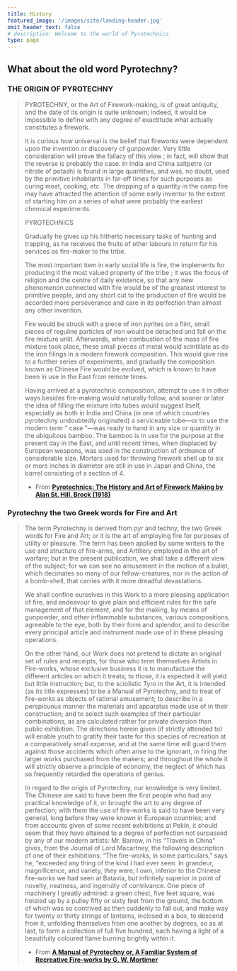```yaml
---
title: History 
featured_image: '/images/site/landing-header.jpg'
omit_header_text: false 
# description: Welcome to the world of Pyrotechnics
type: page
---
```


<h2>What about the old word Pyrotechny?</h2>

<h3>THE ORIGIN OF PYROTECHNY</h3>

<blockquote>
PYROTECHNY, or the Art of Firework-making, is of great antiquity, and the date of its origin is quite unknown; indeed, it would be impossible to define with any degree of exactitude what actually constitutes a firework.

It is curious how universal is the belief that fireworks were dependent upon the invention or discovery of gunpowder. Very little consideration will prove the fallacy of this view ; in fact, will show that the reverse is probably the case. In India and China saltpetre (or nitrate of potash) is found in large quantities, and was, no doubt, used by the primitive inhabitants in far-off times for such purposes as curing meat, cooking, etc. The dropping of a quantity in the camp fire may have attracted the attention of some early inventor to the extent of starting him on a series of what were probably the earliest chemical experiments.

PYROTECHNICS

Gradually he gives up his hitherto necessary tasks of hunting and trapping, as he receives the fruits of other labours in return for his services as fire-maker to the tribe.

The most important item in early social life is fire, the implements for producing it the most valued property of the tribe ; it was the focus of religion and the centre of daily existence, so that any new phenomenon connected with fire would be of the greatest interest to primitive people, and any short cut to the production of fire would be accorded more perseverance and care in its perfection than almost any other invention.

Fire would be struck with a piece of iron pyrites on a flint, small pieces of reguline particles of iron would be detached and fall on the fire mixture unlit. Afterwards, when combustion of the mass of fire mixture took place, these small pieces of metal would scintillate as do the iron filings in a modern firework composition. This would give rise to a further series of experiments, and gradually the composition known as Chinese Fire would be evolved, which is known to have been in use in the East from remote times.

Having arrived at a pyrotechnic composition, attempt to use it in other ways besides fire-making would naturally follow, and sooner or later the idea of filling the mixture into tubes would suggest itself, especially as both in India and China (in one of which countries pyrotechny undoubtedly originated) a serviceable tube—or to use the modern term “ case ”—was ready to hand in any size or quantity in the ubiquitous bamboo. The bamboo is in use for the purpose at the present day in the East, and until recent times, when displaced by European weapons, was used in the construction of ordnance of considerable size. Mortars used for throwing firework shell up to six or more inches in diameter are still in use in Japan and China, the barrel consisting of a section of 4.

- From [**Pyrotechnics: The History and Art of Firework Making by Alan St. Hill. Brock (1918)**](https://doi.org/10.5479/sil.117260.39088002567626)
</blockquote>

<h3>Pyrotechny the two Greek words for Fire and Art</h3>

<blockquote>
The term Pyrotechny is derived from pyr and techny, the two Greek words for Fire and Art; or it is the art of employing fire for purposes of utility or pleasure. The term has been applied by some writers to the use and structure of fire-arms, and Artillery employed in the art of warfare; but in the present publication, we shall take a different view of the subject; for we can see no amusement in the motion of a bullet, which decimates so many of our fellow-creatures, nor in the action of a bomb-shell, that carries with it more dreadful devastations.

We shall confine ourselves in this Work to a more pleasing application of fire, and endeavour to give plain and efficient rules for the safe management of that element, and for the making, by means of gunpowder, and other inflammable substances, various compositions, agreeable to the eye, both by their form and splendor, and to describe every principal article and instrument made use of in these pleasing operations.

On the other hand, our Work does not pretend to dictate an original set of rules and receipts, for those who term themselves Artists in Fire-works, whose exclusive business it is to manufacture the different articles on which it treats; to those, it is expected it will yield but little instruction; but, to the sciolistic Tyro in the Art, it is intended (as its title expresses) to be a Manual of Pyrotechny, and to treat of fire-works as objects of rational amusement; to describe in a perspicuous manner the materials and apparatus made use of in their construction; and to select such examples of their particular combinations, as are calculated rather for private diversion than public exhibition. The directions herein given (if strictly attended to) will enable youth to gratify their taste for this species of recreation at a comparatively small expense, and at the same time will guard them against those accidents which often arise to the ignorant, in firing the larger works purchased from the makers; and throughout the whole it will strictly observe a principle of economy, the neglect of which has so frequently retarded the operations of genius.

In regard to the origin of Pyrotechny, our knowledge is very limited. The Chinese are said to have been the first people who had any practical knowledge of it, or brought the art to any degree of perfection; with them the use of fire-works is said to have been very general, long before they were known in European countries; and from accounts given of some recent exhibitions at Pekin, it should seem that they have attained to a degree of perfection not surpassed by any of our modern artists: Mr. Barrow, in his “Travels in China” gives, from the Journal of Lord Macartney, the following description of one of their exhibitions: “The fire-works, in some particulars,” says he, “exceeded any thing of the kind I had ever seen. In grandeur, magnificence, and variety, they were, I own, inferior to the Chinese fire-works we had seen at Batavia, but infinitely superior in point of novelty, neatness, and ingenuity of contrivance. One piece of machinery I greatly admired: a green chest, five feet square, was hoisted up by a pulley fifty or sixty feet from the ground, the bottom of which was so contrived as then suddenly to fall out, and make way for twenty or thirty strings of lanterns, inclosed in a box, to descend from it, unfolding themselves from one another by degrees, so as at last, to form a collection of full five hundred, each having a light of a beautifully coloured flame burning brightly within it.

- From [**A Manual of Pyrotechny or, A Familiar System of Recreative Fire-works by G. W. Mortimer**](https://www.gutenberg.org/ebooks/58756)
</blockquote>
